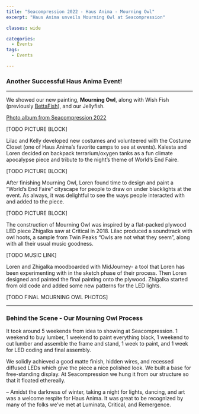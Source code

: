 ```yaml
---
title: "Seacompression 2022 - Haus Anima - Mourning Owl"
excerpt: "Haus Anima unveils Mourning Owl at Seacompression"

classes: wide

categories:
  - Events
tags:
  - Events

---
```


### Another Successful Haus Anima Event!
---

We showed our new painting, **Mourning Owl**, along with
Wish Fish (previously [BettaFish](/events/luminata)), and our Jellyfish.

[Photo album from Seacompression 2022](https://photos.app.goo.gl/7kjo1Ks7hjJV3gqL8)

[TODO PICTURE BLOCK]

Lilac and Kelly developed new costumes and volunteered with the Costume Closet
(one of Haus Anima’s favorite camps to see at events).
Kalesta and Loren decided on backpack terrarium/oxygen tanks as a fun climate
apocalypse piece and tribute to the night’s theme of World’s End Faire.

[TODO PICTURE BLOCK]

After finishing Mourning Owl, Loren found time to design and paint a
“World’s End Faire” cityscape for people to draw on under blacklights at the event.
As always, it was delightful to see the ways people interacted with and added to the piece.

[TODO PICTURE BLOCK]

The construction of Mourning Owl was inspired by a flat-packed plywood LED piece Zhigalka saw at Critical in 2018.
Lilac produced a soundtrack with owl hoots, a sample from Twin Peaks “Owls are not what they seem”, along with all their usual music goodness.


[TODO MUSIC LINK]

Loren and Zhigalka moodboarded with MidJourney- a tool that Loren has been experimenting with in the sketch phase of their process.
Then Loren designed and painted the final painting onto the plywood.
Zhigalka started from old code and added some new patterns for the LED lights.

[TODO FINAL MOURNING OWL PHOTOS]

---

### Behind the Scene - Our Mourning Owl Process

It took around 5 weekends from idea to showing at Seacompression. 1 weekend to buy lumber, 1 weekend to paint everything black, 1 weekend to cut lumber and assemble the frame and stand, 1 week to paint, and 1 week for LED coding and final assembly.

We solidly achieved a good matte finish, hidden wires, and recessed diffused LEDs which give the piece a nice polished look. We built a base for free-standing display. At Seacompression we hung it from our structure so that it floated ethereally.

– Amidst the darkness of winter, taking a night for lights, dancing, and art was a welcome respite for Haus Anima. It was great to be recognized by many of the folks we’ve met at Luminata, Critical, and Remergence.
